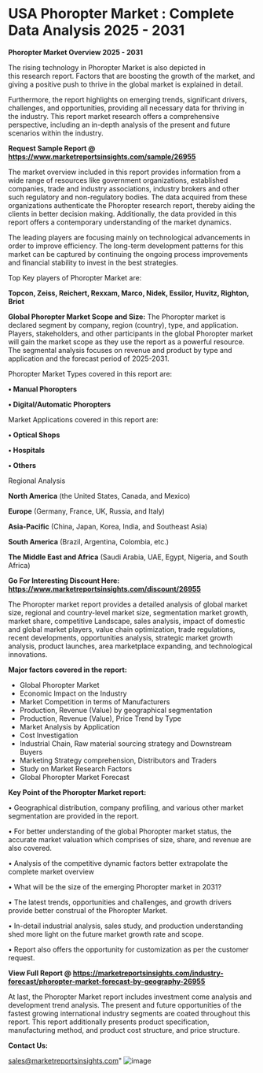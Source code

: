  # USA Phoropter Market : Complete Data Analysis 2025 - 2031

<Strong> Phoropter Market Overview 2025 - 2031</strong>

The rising technology in Phoropter Market is also depicted in this research report. Factors that are boosting the growth of the market, and giving a positive push to thrive in the global market is explained in detail.

Furthermore, the report highlights on emerging trends, significant drivers, challenges, and opportunities, providing all necessary data for thriving in the industry. This report market research offers a comprehensive perspective, including an in-depth analysis of the present and future scenarios within the industry.

<strong>Request Sample Report @ <a href=https://www.marketreportsinsights.com/sample/26955>https://www.marketreportsinsights.com/sample/26955</a></strong>

The market overview included in this report provides information from a wide range of resources like government organizations, established companies, trade and industry associations, industry brokers and other such regulatory and non-regulatory bodies. The data acquired from these organizations authenticate the Phoropter research report, thereby aiding the clients in better decision making. Additionally, the data provided in this report offers a contemporary understanding of the market dynamics.

The leading players are focusing mainly on technological advancements in order to improve efficiency. The long-term development patterns for this market can be captured by continuing the ongoing process improvements and financial stability to invest in the best strategies.

Top Key players of Phoropter Market are:

<strong>Topcon, Zeiss, Reichert, Rexxam, Marco, Nidek, Essilor, Huvitz, Righton, Briot</strong>

<strong><b>Global Phoropter Market Scope and Size:</b></strong>
The Phoropter market is declared segment by company, region (country), type, and application. Players, stakeholders, and other participants in the global Phoropter market will gain the market scope as they use the report as a powerful resource. The segmental analysis focuses on revenue and product by type and application and the forecast period of 2025-2031.

Phoropter Market Types covered in this report are:

<strong>• Manual Phoropters

• Digital/Automatic Phoropters</strong>

Market Applications covered in this report are:

<strong>• Optical Shops

• Hospitals

• Others</strong> 

Regional Analysis

<strong>North America</strong> (the United States, Canada, and Mexico)

<strong>Europe</strong> (Germany, France, UK, Russia, and Italy)

<strong>Asia-Pacific</strong> (China, Japan, Korea, India, and Southeast Asia)

<strong>South America</strong> (Brazil, Argentina, Colombia, etc.)

<strong>The Middle East and Africa</strong> (Saudi Arabia, UAE, Egypt, Nigeria, and South Africa)

<strong>Go For Interesting Discount Here: <a href=https://www.marketreportsinsights.com/discount/26955>https://www.marketreportsinsights.com/discount/26955</a></strong>

The Phoropter market report provides a detailed analysis of global market size, regional and country-level market size, segmentation market growth, market share, competitive Landscape, sales analysis, impact of domestic and global market players, value chain optimization, trade regulations, recent developments, opportunities analysis, strategic market growth analysis, product launches, area marketplace expanding, and technological innovations.

<strong><b>Major factors covered in the report:</b></strong>
<ul>
  <li>Global Phoropter Market </li>
  <li>Economic Impact on the Industry</li>
  <li>Market Competition in terms of Manufacturers</li>
  <li>Production, Revenue (Value) by geographical segmentation</li>
  <li>Production, Revenue (Value), Price Trend by Type</li>
  <li>Market Analysis by Application</li>
  <li>Cost Investigation</li>
  <li>Industrial Chain, Raw material sourcing strategy and Downstream Buyers</li>
  <li>Marketing Strategy comprehension, Distributors and Traders</li>
  <li>Study on Market Research Factors</li>
  <li>Global Phoropter Market Forecast</li>
</ul>

<strong><b>Key Point of the Phoropter Market report:</b></strong>

• Geographical distribution, company profiling, and various other market segmentation are provided in the report.

• For better understanding of the global Phoropter market status, the accurate market valuation which comprises of size, share, and revenue are also covered.

• Analysis of the competitive dynamic factors better extrapolate the complete market overview

• What will be the size of the emerging Phoropter market in 2031?

• The latest trends, opportunities and challenges, and growth drivers provide better construal of the Phoropter Market.

• In-detail industrial analysis, sales study, and production understanding shed more light on the future market growth rate and scope.

• Report also offers the opportunity for customization as per the customer request.

<strong><b>View Full Report @ <a href=https://marketreportsinsights.com/industry-forecast/phoropter-market-forecast-by-geography-26955>https://marketreportsinsights.com/industry-forecast/phoropter-market-forecast-by-geography-26955</a></b></strong>


At last, the Phoropter Market report includes investment come analysis and development trend analysis. The present and future opportunities of the fastest growing international industry segments are coated throughout this report. This report additionally presents product specification, manufacturing method, and product cost structure, and price structure.

<strong>Contact Us:</strong>

sales@marketreportsinsights.com"
![image](https://github.com/user-attachments/assets/fdf509f0-33af-4967-9697-aedc81a1be21)
